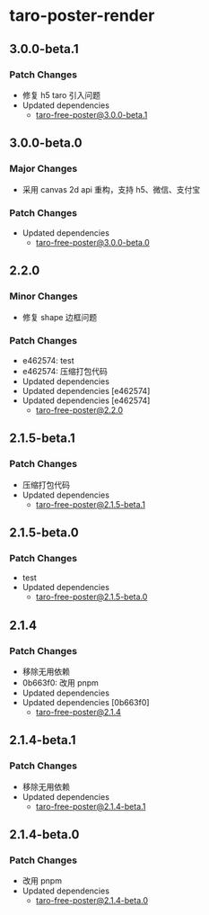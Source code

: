 # taro-poster-render

## 3.0.0-beta.1

### Patch Changes

- 修复 h5 taro 引入问题
- Updated dependencies
  - taro-free-poster@3.0.0-beta.1

## 3.0.0-beta.0

### Major Changes

- 采用 canvas 2d api 重构，支持 h5、微信、支付宝

### Patch Changes

- Updated dependencies
  - taro-free-poster@3.0.0-beta.0

## 2.2.0

### Minor Changes

- 修复 shape 边框问题

### Patch Changes

- e462574: test
- e462574: 压缩打包代码
- Updated dependencies
- Updated dependencies [e462574]
- Updated dependencies [e462574]
  - taro-free-poster@2.2.0

## 2.1.5-beta.1

### Patch Changes

- 压缩打包代码
- Updated dependencies
  - taro-free-poster@2.1.5-beta.1

## 2.1.5-beta.0

### Patch Changes

- test
- Updated dependencies
  - taro-free-poster@2.1.5-beta.0

## 2.1.4

### Patch Changes

- 移除无用依赖
- 0b663f0: 改用 pnpm
- Updated dependencies
- Updated dependencies [0b663f0]
  - taro-free-poster@2.1.4

## 2.1.4-beta.1

### Patch Changes

- 移除无用依赖
- Updated dependencies
  - taro-free-poster@2.1.4-beta.1

## 2.1.4-beta.0

### Patch Changes

- 改用 pnpm
- Updated dependencies
  - taro-free-poster@2.1.4-beta.0
